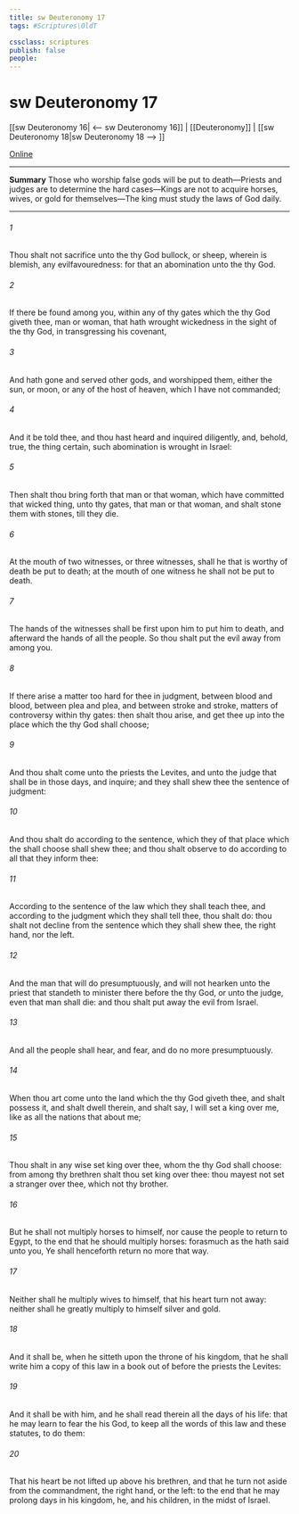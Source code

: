 ```yaml
---
title: sw Deuteronomy 17
tags: #Scriptures\OldT

cssclass: scriptures
publish: false
people:
---
```


# sw Deuteronomy 17
[[sw Deuteronomy 16| <-- sw Deuteronomy 16]] | [[Deuteronomy]] | [[sw Deuteronomy 18|sw Deuteronomy 18 --> ]]

[Online](https://churchofjesuschrist.org/study/scriptures/ot/deut/17?lang=eng)

---
__Summary__
Those who worship false gods will be put to death—Priests and judges are to determine the hard cases—Kings are not to acquire horses, wives, or gold for themselves—The king must study the laws of God daily.

---
###### 1 
Thou shalt not sacrifice unto the  thy God  bullock, or sheep, wherein is blemish,  any evilfavouredness: for that  an abomination unto the  thy God.

###### 2 
If there be found among you, within any of thy gates which the  thy God giveth thee, man or woman, that hath wrought wickedness in the sight of the  thy God, in transgressing his covenant,

###### 3 
And hath gone and served other gods, and worshipped them, either the sun, or moon, or any of the host of heaven, which I have not commanded;

###### 4 
And it be told thee, and thou hast heard  and inquired diligently, and, behold,  true,  the thing certain,  such abomination is wrought in Israel:

###### 5 
Then shalt thou bring forth that man or that woman, which have committed that wicked thing, unto thy gates,  that man or that woman, and shalt stone them with stones, till they die.

###### 6 
At the mouth of two witnesses, or three witnesses, shall he that is worthy of death be put to death;  at the mouth of one witness he shall not be put to death.

###### 7 
The hands of the witnesses shall be first upon him to put him to death, and afterward the hands of all the people. So thou shalt put the evil away from among you.

###### 8 
If there arise a matter too hard for thee in judgment, between blood and blood, between plea and plea, and between stroke and stroke,  matters of controversy within thy gates: then shalt thou arise, and get thee up into the place which the  thy God shall choose;

###### 9 
And thou shalt come unto the priests the Levites, and unto the judge that shall be in those days, and inquire; and they shall shew thee the sentence of judgment:

###### 10 
And thou shalt do according to the sentence, which they of that place which the  shall choose shall shew thee; and thou shalt observe to do according to all that they inform thee:

###### 11 
According to the sentence of the law which they shall teach thee, and according to the judgment which they shall tell thee, thou shalt do: thou shalt not decline from the sentence which they shall shew thee,  the right hand, nor  the left.

###### 12 
And the man that will do presumptuously, and will not hearken unto the priest that standeth to minister there before the  thy God, or unto the judge, even that man shall die: and thou shalt put away the evil from Israel.

###### 13 
And all the people shall hear, and fear, and do no more presumptuously.

###### 14 
When thou art come unto the land which the  thy God giveth thee, and shalt possess it, and shalt dwell therein, and shalt say, I will set a king over me, like as all the nations that  about me;

###### 15 
Thou shalt in any wise set  king over thee, whom the  thy God shall choose:  from among thy brethren shalt thou set king over thee: thou mayest not set a stranger over thee, which  not thy brother.

###### 16 
But he shall not multiply horses to himself, nor cause the people to return to Egypt, to the end that he should multiply horses: forasmuch as the  hath said unto you, Ye shall henceforth return no more that way.

###### 17 
Neither shall he multiply wives to himself, that his heart turn not away: neither shall he greatly multiply to himself silver and gold.

###### 18 
And it shall be, when he sitteth upon the throne of his kingdom, that he shall write him a copy of this law in a book out of  before the priests the Levites:

###### 19 
And it shall be with him, and he shall read therein all the days of his life: that he may learn to fear the  his God, to keep all the words of this law and these statutes, to do them:

###### 20 
That his heart be not lifted up above his brethren, and that he turn not aside from the commandment,  the right hand, or  the left: to the end that he may prolong  days in his kingdom, he, and his children, in the midst of Israel.

